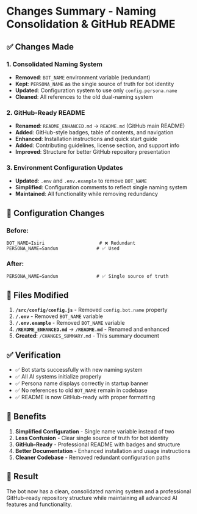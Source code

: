 # Changes Summary - Naming Consolidation & GitHub README

## ✅ Changes Made

### 1. **Consolidated Naming System**
- **Removed**: `BOT_NAME` environment variable (redundant)
- **Kept**: `PERSONA_NAME` as the single source of truth for bot identity
- **Updated**: Configuration system to use only `config.persona.name`
- **Cleaned**: All references to the old dual-naming system

### 2. **GitHub-Ready README**
- **Renamed**: `README_ENHANCED.md` → `README.md` (GitHub main README)
- **Added**: GitHub-style badges, table of contents, and navigation
- **Enhanced**: Installation instructions and quick start guide
- **Added**: Contributing guidelines, license section, and support info
- **Improved**: Structure for better GitHub repository presentation

### 3. **Environment Configuration Updates**
- **Updated**: `.env` and `.env.example` to remove `BOT_NAME`
- **Simplified**: Configuration comments to reflect single naming system
- **Maintained**: All functionality while removing redundancy

## 🔧 Configuration Changes

### Before:
```env
BOT_NAME=Isiri                    # ❌ Redundant
PERSONA_NAME=Sandun              # ✅ Used
```

### After:
```env
PERSONA_NAME=Sandun              # ✅ Single source of truth
```

## 📁 Files Modified

1. **`/src/config/config.js`** - Removed `config.bot.name` property
2. **`/.env`** - Removed `BOT_NAME` variable
3. **`/.env.example`** - Removed `BOT_NAME` variable  
4. **`/README_ENHANCED.md`** → **`/README.md`** - Renamed and enhanced
5. **Created**: `/CHANGES_SUMMARY.md` - This summary document

## ✅ Verification

- ✅ Bot starts successfully with new naming system
- ✅ All AI systems initialize properly  
- ✅ Persona name displays correctly in startup banner
- ✅ No references to old `BOT_NAME` remain in codebase
- ✅ README is now GitHub-ready with proper formatting

## 🎯 Benefits

1. **Simplified Configuration** - Single name variable instead of two
2. **Less Confusion** - Clear single source of truth for bot identity
3. **GitHub-Ready** - Professional README with badges and structure
4. **Better Documentation** - Enhanced installation and usage instructions
5. **Cleaner Codebase** - Removed redundant configuration paths

## 🚀 Result

The bot now has a clean, consolidated naming system and a professional GitHub-ready repository structure while maintaining all advanced AI features and functionality.